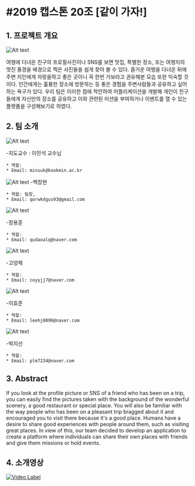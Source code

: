 #2019 캡스톤 20조 [같이 가자!]
=================

## 1. 프로젝트 개요

![Alt text](/pic/같이가자.jpg)

여행에 다녀온 친구의 프로필사진이나 SNS를 보면 맛집, 특별한 장소, 또는 여행지의 멋진 풍경을 배경으로 찍은 사진들을 쉽게 찾아 볼 수 있다. 즐거운 여행을 다녀온 뒤에  주변 지인에게 자랑을하고 좋은 곳이니 꼭 한번 가보라고 권유해본 모습 또한 익숙할 것이다. 인간에게는 훌륭한 장소에 방문하는 등 좋은 경험을 주변사람들과 공유하고 싶어하는 욕구가 있다. 우리 팀은 이러한 점에 착안하여 어플리케이션을 개발해 개인이 친구들에게 자신만의 장소를 공유하고 이와 관련된 미션을 부여하거나 이벤트를 열 수 있는 플랫폼을 구성해보기로 하였다.

## 2. 팀 소개

![Alt text](/pic/이민석교수님.jpg)

-지도교수 : 이민석 교수님
````
* 역할: 
* Email: minsuk@kookmin.ac.kr
````


![Alt text](/pic/장현.jpg)
-백장현
````
* 역할: 팀장, 
* Email: qorwkdgus93@gmail.com
````

![Alt text](/pic/용훈.jpg)

-장용훈
````
* 역할: 
* Email: qudaoalq@naver.com
````

![Alt text](/pic/양제.jpg)

-고양제
````
* 역할: 
* Email: coyyjj7@naver.com
````

![Alt text](/pic/효준.jpg)

-이효준
````
* 역할: 
* Email: leehj8896@naver.com
````

![Alt text](/pic/지선.jpg)

-박지선
````
* 역할: 
* Email: plm7234@naver.com
````

## 3. Abstract

If you look at the profile picture or SNS of a friend who has been on a trip, you can easily find the pictures taken with the background of the wonderful scenery, a good restaurant or special place. You will also be familiar with the way people who has been on a pleasant trip bragged about it and encouraged you to visit there because it's a good place. Humans have a desire to share good experiences with people around them, such as visiting great places. In view of this, our team decided to develop an application to create a platform where individuals can share their own places with friends and give them missions or hold events.

## 4. 소개영상

[![Video Label](/pic/표지.PNG)](https://youtu.be/PR_88WqhLVE)






